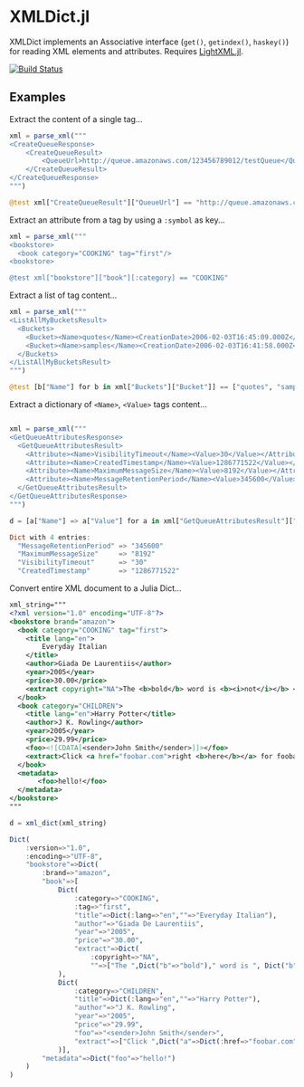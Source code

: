 # XMLDict.jl

XMLDict implements an Associative interface (`get()`, `getindex()`,
`haskey()`) for reading XML elements and attributes.
Requires [LightXML.jl](https://github.com/JuliaLang/LightXML.jl).

[![Build Status](https://travis-ci.org/samoconnor/XMLDict.jl.svg)](https://travis-ci.org/samoconnor/XMLDict.jl)

## Examples

Extract the content of a single tag...

```julia
xml = parse_xml("""
<CreateQueueResponse>
    <CreateQueueResult>
        <QueueUrl>http://queue.amazonaws.com/123456789012/testQueue</QueueUrl>
    </CreateQueueResult>
</CreateQueueResponse>
""")

@test xml["CreateQueueResult"]["QueueUrl"] == "http://queue.amazonaws.com/123456789012/testQueue"
```

Extract an attribute from a tag by using a `:symbol` as key...

```julia
xml = parse_xml("""
<bookstore>
  <book category="COOKING" tag="first"/>
<bookstore>

@test xml["bookstore"]["book"][:category] == "COOKING"
```


Extract a list of tag content...

```julia
xml = parse_xml("""
<ListAllMyBucketsResult>
  <Buckets>
    <Bucket><Name>quotes</Name><CreationDate>2006-02-03T16:45:09.000Z</CreationDate></Bucket>
    <Bucket><Name>samples</Name><CreationDate>2006-02-03T16:41:58.000Z</CreationDate></Bucket>
  </Buckets>
</ListAllMyBucketsResult>
""")

@test [b["Name"] for b in xml["Buckets"]["Bucket"]] == ["quotes", "samples"]
```

Extract a dictionary of `<Name>`, `<Value>` tags content...

```julia

xml = parse_xml("""
<GetQueueAttributesResponse>
  <GetQueueAttributesResult>
    <Attribute><Name>VisibilityTimeout</Name><Value>30</Value></Attribute>
    <Attribute><Name>CreatedTimestamp</Name><Value>1286771522</Value></Attribute>
    <Attribute><Name>MaximumMessageSize</Name><Value>8192</Value></Attribute>
    <Attribute><Name>MessageRetentionPeriod</Name><Value>345600</Value></Attribute>
  </GetQueueAttributesResult>
</GetQueueAttributesResponse>
""")

d = [a["Name"] => a["Value"] for a in xml["GetQueueAttributesResult"]["Attribute"]]

Dict with 4 entries:
  "MessageRetentionPeriod" => "345600"
  "MaximumMessageSize"     => "8192"
  "VisibilityTimeout"      => "30"
  "CreatedTimestamp"       => "1286771522"
```


Convert entire XML document to a Julia Dict...

```xml
xml_string="""
<?xml version="1.0" encoding="UTF-8"?>
<bookstore brand="amazon">
  <book category="COOKING" tag="first">
    <title lang="en">
        Everyday Italian
    </title>
    <author>Giada De Laurentiis</author>
    <year>2005</year>
    <price>30.00</price>
    <extract copyright="NA">The <b>bold</b> word is <b><i>not</i></b> <i>italic</i>.</extract>
  </book>
  <book category="CHILDREN">
    <title lang="en">Harry Potter</title>
    <author>J K. Rowling</author>
    <year>2005</year>
    <price>29.99</price>
    <foo><![CDATA[<sender>John Smith</sender>]]></foo>
    <extract>Click <a href="foobar.com">right <b>here</b></a> for foobar.</extract>
  </book>
  <metadata>
       <foo>hello!</foo>
  </metadata>
</bookstore>
"""
```

```julia
d = xml_dict(xml_string)

Dict(
    :version=>"1.0",
    :encoding=>"UTF-8",
    "bookstore"=>Dict(
        :brand=>"amazon",
        "book"=>[
            Dict(
                :category=>"COOKING",
                :tag=>"first",
                "title"=>Dict(:lang=>"en",""=>"Everyday Italian"),
                "author"=>"Giada De Laurentiis",
                "year"=>"2005",
                "price"=>"30.00",
                "extract"=>Dict(
                    :copyright=>"NA",
                    ""=>["The ",Dict("b"=>"bold")," word is ", Dict("b"=>Dict("i"=>"not"))," ",Dict("i"=>"italic"),"."])
            ),
            Dict(
                :category=>"CHILDREN",
                "title"=>Dict(:lang=>"en",""=>"Harry Potter"),
                "author"=>"J K. Rowling",
                "year"=>"2005",
                "price"=>"29.99",
                "foo"=>"<sender>John Smith</sender>",
                "extract"=>["Click ",Dict("a"=>Dict(:href=>"foobar.com",""=>["right ",Dict("b"=>"here")]))," for foobar."]
            )],
        "metadata"=>Dict("foo"=>"hello!")
    )
)
```
